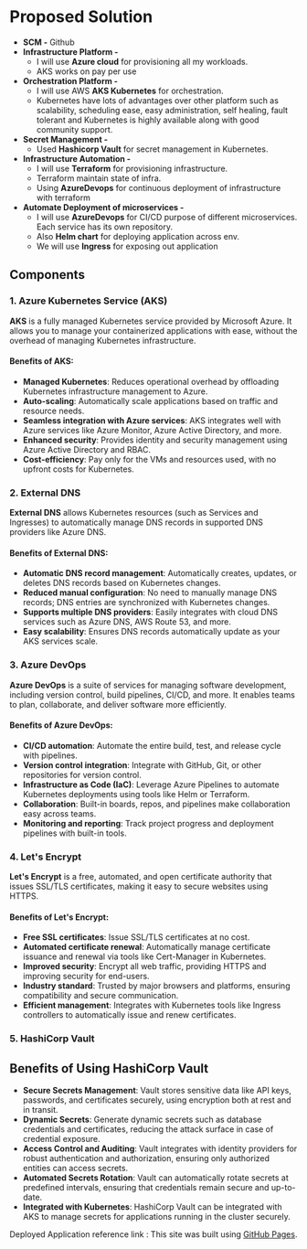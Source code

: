 # Proposed Solution
- **SCM -**  Github
- **Infrastructure Platform -** 
  - I will use **Azure cloud** for provisioning all my workloads.
  - AKS works on pay per use
- **Orchestration Platform -** 
  - I will use AWS **AKS Kubernetes** for orchestration.
  - Kubernetes have lots of advantages over other platform such as scalability, scheduling ease, easy administration, self healing, fault tolerant and Kubernetes is highly available along with good community support.
- **Secret Management -** 
  - Used **Hashicorp Vault** for secret management in Kubernetes.
- **Infrastructure Automation -**
  - I will use **Terraform** for provisioning infrastructure.
  - Terraform maintain state of infra.
  - Using **AzureDevops** for continuous deployment of infrastructure with terraform
- **Automate Deployment of microservices -**
  - I will use **AzureDevops** for CI/CD purpose of different microservices. Each service has its own repository.
  - Also **Helm chart** for deploying application across env.
  - We will use **Ingress** for exposing out application

## Components

### 1. **Azure Kubernetes Service (AKS)**
**AKS** is a fully managed Kubernetes service provided by Microsoft Azure. It allows you to manage your containerized applications with ease, without the overhead of managing Kubernetes infrastructure.

#### Benefits of AKS:
- **Managed Kubernetes**: Reduces operational overhead by offloading Kubernetes infrastructure management to Azure.
- **Auto-scaling**: Automatically scale applications based on traffic and resource needs.
- **Seamless integration with Azure services**: AKS integrates well with Azure services like Azure Monitor, Azure Active Directory, and more.
- **Enhanced security**: Provides identity and security management using Azure Active Directory and RBAC.
- **Cost-efficiency**: Pay only for the VMs and resources used, with no upfront costs for Kubernetes.

### 2. **External DNS**
**External DNS** allows Kubernetes resources (such as Services and Ingresses) to automatically manage DNS records in supported DNS providers like Azure DNS.

#### Benefits of External DNS:
- **Automatic DNS record management**: Automatically creates, updates, or deletes DNS records based on Kubernetes changes.
- **Reduced manual configuration**: No need to manually manage DNS records; DNS entries are synchronized with Kubernetes changes.
- **Supports multiple DNS providers**: Easily integrates with cloud DNS services such as Azure DNS, AWS Route 53, and more.
- **Easy scalability**: Ensures DNS records automatically update as your AKS services scale.

### 3. **Azure DevOps**
**Azure DevOps** is a suite of services for managing software development, including version control, build pipelines, CI/CD, and more. It enables teams to plan, collaborate, and deliver software more efficiently.

#### Benefits of Azure DevOps:
- **CI/CD automation**: Automate the entire build, test, and release cycle with pipelines.
- **Version control integration**: Integrate with GitHub, Git, or other repositories for version control.
- **Infrastructure as Code (IaC)**: Leverage Azure Pipelines to automate Kubernetes deployments using tools like Helm or Terraform.
- **Collaboration**: Built-in boards, repos, and pipelines make collaboration easy across teams.
- **Monitoring and reporting**: Track project progress and deployment pipelines with built-in tools.

### 4. **Let's Encrypt**
**Let's Encrypt** is a free, automated, and open certificate authority that issues SSL/TLS certificates, making it easy to secure websites using HTTPS.

#### Benefits of Let's Encrypt:
- **Free SSL certificates**: Issue SSL/TLS certificates at no cost.
- **Automated certificate renewal**: Automatically manage certificate issuance and renewal via tools like Cert-Manager in Kubernetes.
- **Improved security**: Encrypt all web traffic, providing HTTPS and improving security for end-users.
- **Industry standard**: Trusted by major browsers and platforms, ensuring compatibility and secure communication.
- **Efficient management**: Integrates with Kubernetes tools like Ingress controllers to automatically issue and renew certificates.

### 5. **HashiCorp Vault**

## Benefits of Using HashiCorp Vault
- **Secure Secrets Management**: Vault stores sensitive data like API keys, passwords, and certificates securely, using encryption both at rest and in transit.
- **Dynamic Secrets**: Generate dynamic secrets such as database credentials and certificates, reducing the attack surface in case of credential exposure.
- **Access Control and Auditing**: Vault integrates with identity providers for robust authentication and authorization, ensuring only authorized entities can access secrets.
- **Automated Secrets Rotation**: Vault can automatically rotate secrets at predefined intervals, ensuring that credentials remain secure and up-to-date.
- **Integrated with Kubernetes**: HashiCorp Vault can be integrated with AKS to manage secrets for applications running in the cluster securely.

Deployed Application reference link : This site was built using [GitHub Pages](https://github.com/suryaiim/stacksimplfy).
